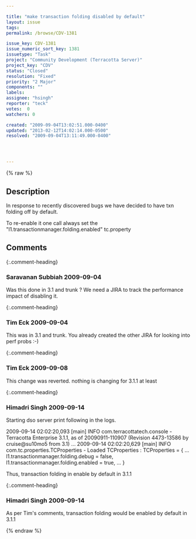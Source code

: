 ```yaml
---

title: "make transaction folding disabled by default"
layout: issue
tags: 
permalink: /browse/CDV-1381

issue_key: CDV-1381
issue_numeric_sort_key: 1381
issuetype: "Task"
project: "Community Development (Terracotta Server)"
project_key: "CDV"
status: "Closed"
resolution: "Fixed"
priority: "2 Major"
components: ""
labels: 
assignee: "hsingh"
reporter: "teck"
votes:  0
watchers: 0

created: "2009-09-04T13:02:51.000-0400"
updated: "2013-02-12T14:02:14.000-0500"
resolved: "2009-09-04T13:11:49.000-0400"




---
```


{% raw %}

## Description

<div markdown="1" class="description">

In response to recently discovered bugs we have decided to have txn folding off by default.

To re-enable it one call always set the "l1.transactionmanager.folding.enabled" tc.property


</div>

## Comments


{:.comment-heading}
### **Saravanan Subbiah** <span class="date">2009-09-04</span>

<div markdown="1" class="comment">

Was this done in 3.1 and trunk ? We need a JIRA to track the performance impact of disabling it.

</div>


{:.comment-heading}
### **Tim Eck** <span class="date">2009-09-04</span>

<div markdown="1" class="comment">

This was in 3.1 and trunk. You already created the other JIRA for looking into perf probs :-)

</div>


{:.comment-heading}
### **Tim Eck** <span class="date">2009-09-08</span>

<div markdown="1" class="comment">

This change was reverted. nothing is changing for 3.1.1 at least


</div>


{:.comment-heading}
### **Himadri Singh** <span class="date">2009-09-14</span>

<div markdown="1" class="comment">

Starting dso server print following in the logs.

2009-09-14 02:02:20,093 [main] INFO com.terracottatech.console - Terracotta Enterprise 3.1.1, as of 20090911-110907 (Revision 4473-13586 by cruise@su10mo5 from 3.1)
...
2009-09-14 02:02:20,629 [main] INFO com.tc.properties.TCProperties - Loaded TCProperties : TCProperties = \{ ...  
l1.transactionmanager.folding.debug = false, l1.transactionmanager.folding.enabled = true,
 ... \}

Thus, transaction folding in enable by default  in 3.1.1

</div>


{:.comment-heading}
### **Himadri Singh** <span class="date">2009-09-14</span>

<div markdown="1" class="comment">

As per Tim's comments, transaction folding would be enabled by default in 3.1.1

</div>



{% endraw %}
